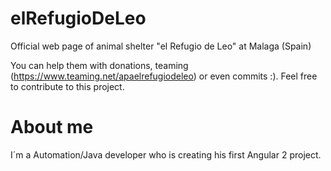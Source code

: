 elRefugioDeLeo
===============
Official web page of animal shelter "el Refugio de Leo" at Malaga (Spain)

You can help them with donations, teaming (https://www.teaming.net/apaelrefugiodeleo) or even commits :). Feel free to contribute to this project.

About me
===============
I´m a Automation/Java developer who is creating his first Angular 2 project.